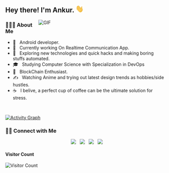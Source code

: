 <h2> Hey there! I'm Ankur. <img src="https://github.com/Ankursehrawat15/Ankursehrawat15/blob/master/Images_Giphy/Hi.gif" width="25"></h2>

<img align="right" alt="GIF" src="https://github.com/Ankursehrawat15/Ankursehrawat15/blob/master/Images_Giphy/gif4.gif" width="400"/>

<h3> 👨🏻‍💻 About Me </h3>

- 💼 &nbsp; Android developer.
- 🔭 &nbsp; Currently working On Realtime Communication App. 
- 🤔 &nbsp; Exploring new technologies and quick hacks and making boring stuffs automated.
- 🎓 &nbsp; Studying Computer Science with Specialization in DevOps
- 🌱 &nbsp; BlockChain Enthusiast. 
- ✍️ &nbsp; Watching Anime and trying out latest design trends as hobbies/side hustles.
- ☕ &nbsp; I belive, a perfect cup of coffee can be the ultimate solution for stress. 

<Br>

<a href="https://github.com/Ankursehrawat15"><img alt="Activity Graph" src="https://activity-graph.herokuapp.com/graph?username=ankursehrawat15&bg_color=1F222E&color=F8D866&line=F85D7F&point=FFFFFF&hide_border=true" /></a>
<Br>
  
  <h3> 🤝🏻 Connect with Me </h3>

<p align="center">
&nbsp; <a href="https://www.linkedin.com/in/ankur-sehrawat-312b961a3/" target="_blank" rel="noopener noreferrer"><img src="https://img.icons8.com/plasticine/100/000000/linkedin.png" width="50" /></a>
&nbsp; <a href="mailto:ankursherawat15@gmail.com" target="_blank" rel="noopener noreferrer"><img src="https://img.icons8.com/plasticine/100/000000/gmail.png"  width="50" /></a>
&nbsp; <a href="https://twitter.com/AnkurSehrawat15" target="_blank" rel="noopener noreferrer"><img src="https://img.icons8.com/plasticine/100/000000/twitter.png" width="50" /></a>  
&nbsp; <a href="https://www.instagram.com/meankursehrawat/" target="_blank" rel="noopener noreferrer"><img src="https://img.icons8.com/plasticine/100/000000/instagram-new.png" width="50" /></a>  
</p>
  
  #### **Visitor Count**
 ![Visitor Count](https://profile-counter.glitch.me/{ankursehrawat15}/count.svg)

